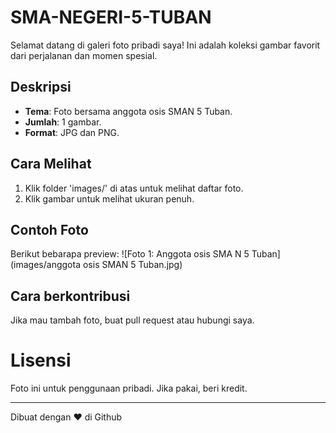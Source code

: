 # SMA-NEGERI-5-TUBAN

Selamat datang di galeri foto pribadi saya! Ini adalah koleksi gambar favorit dari perjalanan dan momen spesial.

## Deskripsi
- **Tema**: Foto bersama anggota osis SMAN 5 Tuban.
- **Jumlah**: 1 gambar.
- **Format**: JPG dan PNG.

## Cara Melihat
1. Klik folder 'images/' di atas untuk melihat daftar foto.
2. Klik gambar untuk melihat ukuran penuh.

## Contoh Foto
Berikut bebarapa preview:
![Foto 1: Anggota osis SMA N 5 Tuban](images/anggota osis SMAN 5 Tuban.jpg)

## Cara berkontribusi
Jika mau tambah foto, buat pull request atau hubungi saya.

# Lisensi
Foto ini untuk penggunaan pribadi. Jika pakai, beri kredit.

---
Dibuat dengan ❤️ di Github
